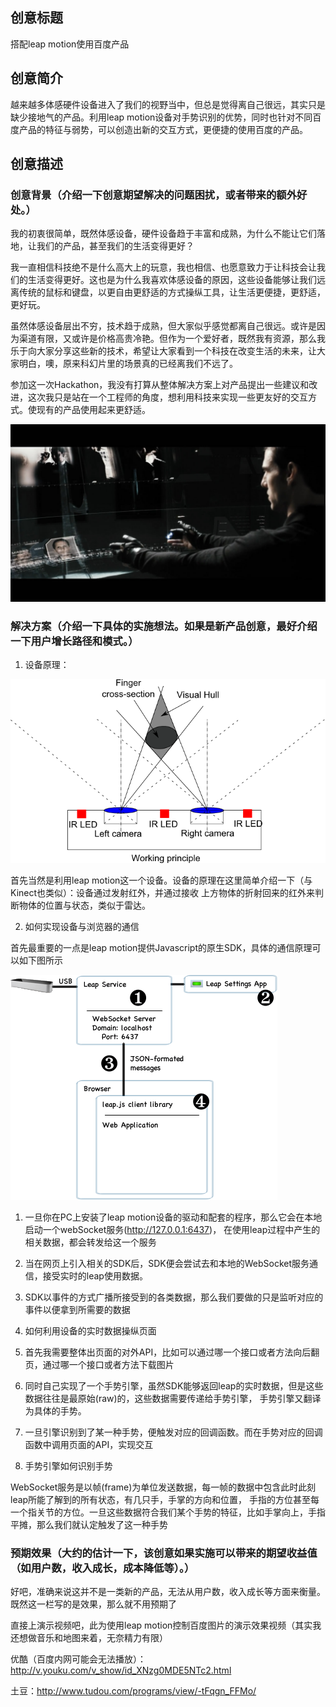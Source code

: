 ## 创意标题

搭配leap motion使用百度产品

## 创意简介

越来越多体感硬件设备进入了我们的视野当中，但总是觉得离自己很远，其实只是缺少接地气的产品。利用leap motion设备对手势识别的优势，同时也针对不同百度产品的特征与弱势，可以创造出新的交互方式，更便捷的使用百度的产品。

## 创意描述

### 创意背景（介绍一下创意期望解决的问题困扰，或者带来的额外好处。）

我的初衷很简单，既然体感设备，硬件设备趋于丰富和成熟，为什么不能让它们落地，让我们的产品，甚至我们的生活变得更好？

我一直相信科技绝不是什么高大上的玩意，我也相信、也愿意致力于让科技会让我们的生活变得更好。这也是为什么我喜欢体感设备的原因，这些设备能够让我们远离传统的鼠标和键盘，以更自由更舒适的方式操纵工具，让生活更便捷，更舒适，更好玩。

虽然体感设备层出不穷，技术趋于成熟，但大家似乎感觉都离自己很远。或许是因为渠道有限，又或许是价格高贵冷艳。但作为一个爱好者，既然我有资源，那么我乐于向大家分享这些新的技术，希望让大家看到一个科技在改变生活的未来，让大家明白，噢，原来科幻片里的场景真的已经离我们不远了。

参加这一次Hackathon，我没有打算从整体解决方案上对产品提出一些建议和改进，这次我只是站在一个工程师的角度，想利用科技来实现一些更友好的交互方式。使现有的产品使用起来更舒适。

![./images/minority_report](./images/minority_report.jpg)


### 解决方案（介绍一下具体的实施想法。如果是新产品创意，最好介绍一下用户增长路径和模式。）

1. 设备原理：

![principle](./images/LeapPrinciple.png)

首先当然是利用leap motion这一个设备。设备的原理在这里简单介绍一下（与Kinect也类似）：设备通过发射红外，并通过接收
上方物体的折射回来的红外来判断物体的位置与状态，类似于雷达。

2. 如何实现设备与浏览器的通信

首先最重要的一点是leap motion提供Javascript的原生SDK，具体的通信原理可以如下图所示

![](./images/webSocket.png)

1. 一旦你在PC上安装了leap motion设备的驱动和配套的程序，那么它会在本地启动一个webSocket服务(http://127.0.0.1:6437)，
在使用leap过程中产生的相关数据，都会转发给这一个服务

2. 当在网页上引入相关的SDK后，SDK便会尝试去和本地的WebSocket服务通信，接受实时的leap使用数据。

3. SDK以事件的方式广播所接受到的各类数据，那么我们要做的只是监听对应的事件以便拿到所需要的数据




3. 如何利用设备的实时数据操纵页面

1. 首先我需要整体出页面的对外API，比如可以通过哪一个接口或者方法向后翻页，通过哪一个接口或者方法下载图片

2. 同时自己实现了一个手势引擎，虽然SDK能够返回leap的实时数据，但是这些数据往往是最原始(raw)的，这些数据需要传递给手势引擎，
手势引擎又翻译为具体的手势。

3. 一旦引擎识别到了某一种手势，便触发对应的回调函数。而在手势对应的回调函数中调用页面的API，实现交互



4. 手势引擎如何识别手势

WebSocket服务是以帧(frame)为单位发送数据，每一帧的数据中包含此时此刻leap所能了解到的所有状态，有几只手，手掌的方向和位置，
手指的方位甚至每一个指关节的方位。一旦这些数据符合我们某个手势的特征，比如手掌向上，手指平摊，那么我们就认定触发了这一种手势





### 预期效果（大约的估计一下，该创意如果实施可以带来的期望收益值（如用户数，收入成长，成本降低等）。）

好吧，准确来说这并不是一类新的产品，无法从用户数，收入成长等方面来衡量。既然这一栏写的是效果，那么就不用预期了

直接上演示视频吧，此为使用leap motion控制百度图片的演示效果视频（其实我还想做音乐和地图来着，无奈精力有限）

优酷（百度内网可能会无法播放）：http://v.youku.com/v_show/id_XNzg0MDE5NTc2.html

土豆：http://www.tudou.com/programs/view/-tFqgn_FFMo/